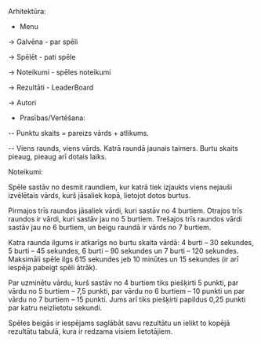Arhitektūra:

- Menu

-> Galvēna - par spēli

-> Spēlēt - pati spēle

-> Noteikumi - spēles noteikumi

-> Rezultāti - LeaderBoard

-> Autori

- Prasības/Vertēšana:

-- Punktu skaits = pareizs vārds + atlikums.

-- Viens raunds, viens vārds. Katrā raundā jaunais taimers. Burtu skaits pieaug, pieaug arī dotais laiks.

Noteikumi:

Spēle sastāv no desmit raundiem, kur katrā tiek izjaukts viens nejauši izvēlētais vārds, kurš jāsaliek kopā, lietojot dotos burtus. 

Pirmajos trīs raundos jāsaliek vārdi, kuri sastāv no 4 burtiem. Otrajos trīs raundos ir vārdi, kuri sastāv jau no 5 burtiem. Trešajos trīs raundos vārdi sastāv jau no 6 burtiem, un beigu raundā ir vārds no 7 burtiem.

Katra raunda ilgums ir atkarīgs no burtu skaita vārdā: 4 burti – 30 sekundes, 5 burti – 45 sekundes, 6 burti – 90 sekundes un 7 burti – 120 sekundes. Maksimāli spēle ilgs 615 sekundes jeb 10 minūtes un 15 sekundes (ir arī iespēja pabeigt spēli ātrāk).

Par uzminētu vārdu, kurš sastāv no 4 burtiem tiks piešķirti 5 punkti, par vārdu no 5 burtiem – 7,5 punkti, par vārdu no 6 burtiem – 10 punkti un par vārdu no 7 burtiem – 15 punkti. Jums arī tiks piešķirti papildus 0,25 punkti par katru neizlietotu sekundi.

Spēles beigās ir iespējams saglābāt savu rezultātu un ielikt to kopējā rezultātu tabulā, kura ir redzama visiem lietotājiem.
